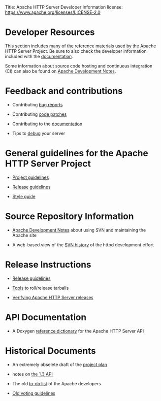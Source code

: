 Title: Apache HTTP Server Developer Information
license: https://www.apache.org/licenses/LICENSE-2.0

# Developer Resources

This section includes many of the reference materials used by the Apache
HTTP Server Project. Be sure to also check the developer information
included with the [documentation](/docs-project/).

Some information about source code hosting and continuous integration (CI) 
can also be found on [Apache Development Notes](devnotes.html).

# Feedback and contributions #

- Contributing [bug reports](/bug_report.html) 

- Contributing [code patches](patches.html) 

- Contributing to the [documentation](/docs-project/) 

- Tips to [debug](debugging.html) your server

# General guidelines for the Apache HTTP Server Project #

-  [Project guidelines](guidelines.html) 

-  [Release guidelines](release.html) 

-  [Style guide](styleguide.html) 

# Source Repository Information #

-  [Apache Development Notes](devnotes.html) about using SVN and
maintaining the Apache site

- A web-based view of the [SVN
history](http://svn.apache.org/viewvc/httpd/) of the httpd development
effort

# Release Instructions #

-  [Release guidelines](release.html) 

-  [Tools](http://svn.apache.org/repos/asf/httpd/site/trunk/tools) to
roll/release tarballs

-  [Verifying Apache HTTP Server releases](verification.html) 

# API Documentation #
- A Doxygen [reference dictionary](http://ci.apache.org/projects/httpd/trunk/doxygen/) for the Apache HTTP Server
API

# Historical Documents #

- An extremely obselete draft of the [project plan](project-plan.html) 

- notes on [the 1.3 API](API.html) 

- The old [to-do list](todo.html) of the Apache developers

-  [Old voting guidelines](voting.html) 

